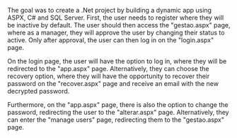 The goal was to create a .Net project by building a dynamic app using ASPX, C# and SQL Server. First, the user needs to register where they will be inactive by default. The user should then access the "gestao.aspx" page, where as a manager, they will approve the user by changing their status to active. Only after approval, the user can then log in on the "login.aspx" page.

On the login page, the user will have the option to log in, where they will be redirected to the "app.aspx" page. Alternatively, they can choose the recovery option, where they will have the opportunity to recover their password on the "recover.aspx" page and receive an email with the new decrypted password.

Furthermore, on the "app.aspx" page, there is also the option to change the password, redirecting the user to the "alterar.aspx" page. Alternatively, they can enter the "manage users" page, redirecting them to the "gestao.aspx" page.
